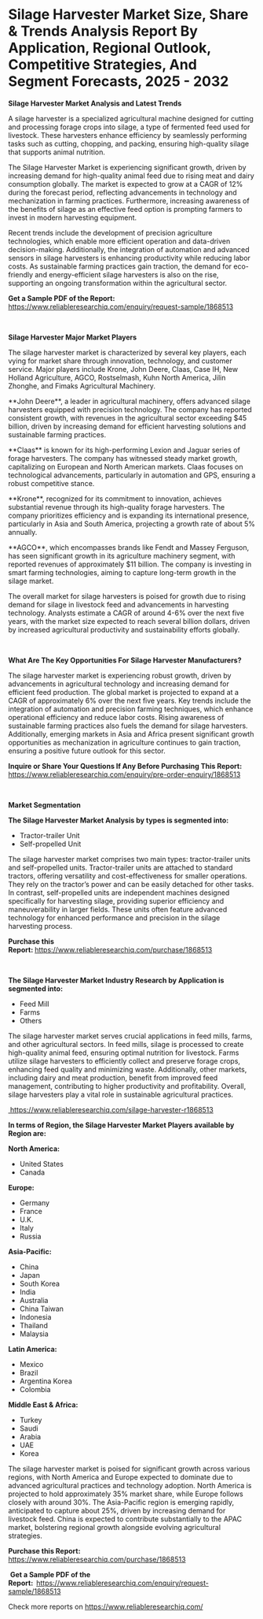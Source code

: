 <p><h1>Silage Harvester Market Size, Share & Trends Analysis Report By Application, Regional Outlook, Competitive Strategies, And Segment Forecasts, 2025 - 2032</h1></p><p><strong>Silage Harvester Market Analysis and Latest Trends</strong></p>
<p><p>A silage harvester is a specialized agricultural machine designed for cutting and processing forage crops into silage, a type of fermented feed used for livestock. These harvesters enhance efficiency by seamlessly performing tasks such as cutting, chopping, and packing, ensuring high-quality silage that supports animal nutrition.</p><p>The Silage Harvester Market is experiencing significant growth, driven by increasing demand for high-quality animal feed due to rising meat and dairy consumption globally. The market is expected to grow at a CAGR of 12% during the forecast period, reflecting advancements in technology and mechanization in farming practices. Furthermore, increasing awareness of the benefits of silage as an effective feed option is prompting farmers to invest in modern harvesting equipment. </p><p>Recent trends include the development of precision agriculture technologies, which enable more efficient operation and data-driven decision-making. Additionally, the integration of automation and advanced sensors in silage harvesters is enhancing productivity while reducing labor costs. As sustainable farming practices gain traction, the demand for eco-friendly and energy-efficient silage harvesters is also on the rise, supporting an ongoing transformation within the agricultural sector.</p></p>
<p><strong>Get a Sample PDF of the Report:&nbsp;</strong> <a href="https://www.reliableresearchiq.com/enquiry/request-sample/1868513?utm_campaign=2443&utm_medium=2&utm_source=Github&utm_content=ia&utm_term=08042025&utm_id=silage-harvester">https://www.reliableresearchiq.com/enquiry/request-sample/1868513</a></p>
<p>&nbsp;</p>
<p><strong>Silage Harvester Major Market Players</strong></p>
<p><p>The silage harvester market is characterized by several key players, each vying for market share through innovation, technology, and customer service. Major players include Krone, John Deere, Claas, Case IH, New Holland Agriculture, AGCO, Rostselmash, Kuhn North America, Jilin Zhonghe, and Fimaks Agricultural Machinery.</p><p>**John Deere**, a leader in agricultural machinery, offers advanced silage harvesters equipped with precision technology. The company has reported consistent growth, with revenues in the agricultural sector exceeding $45 billion, driven by increasing demand for efficient harvesting solutions and sustainable farming practices.</p><p>**Claas** is known for its high-performing Lexion and Jaguar series of forage harvesters. The company has witnessed steady market growth, capitalizing on European and North American markets. Claas focuses on technological advancements, particularly in automation and GPS, ensuring a robust competitive stance.</p><p>**Krone**, recognized for its commitment to innovation, achieves substantial revenue through its high-quality forage harvesters. The company prioritizes efficiency and is expanding its international presence, particularly in Asia and South America, projecting a growth rate of about 5% annually.</p><p>**AGCO**, which encompasses brands like Fendt and Massey Ferguson, has seen significant growth in its agriculture machinery segment, with reported revenues of approximately $11 billion. The company is investing in smart farming technologies, aiming to capture long-term growth in the silage market.</p><p>The overall market for silage harvesters is poised for growth due to rising demand for silage in livestock feed and advancements in harvesting technology. Analysts estimate a CAGR of around 4-6% over the next five years, with the market size expected to reach several billion dollars, driven by increased agricultural productivity and sustainability efforts globally.</p></p>
<p>&nbsp;</p>
<p><strong>What Are The Key Opportunities For Silage Harvester Manufacturers?</strong></p>
<p><p>The silage harvester market is experiencing robust growth, driven by advancements in agricultural technology and increasing demand for efficient feed production. The global market is projected to expand at a CAGR of approximately 6% over the next five years. Key trends include the integration of automation and precision farming techniques, which enhance operational efficiency and reduce labor costs. Rising awareness of sustainable farming practices also fuels the demand for silage harvesters. Additionally, emerging markets in Asia and Africa present significant growth opportunities as mechanization in agriculture continues to gain traction, ensuring a positive future outlook for this sector.</p></p>
<p><strong>Inquire or Share Your Questions If Any Before Purchasing This Report:</strong> <a href="https://www.reliableresearchiq.com/enquiry/pre-order-enquiry/1868513?utm_campaign=2443&utm_medium=2&utm_source=Github&utm_content=ia&utm_term=08042025&utm_id=silage-harvester">https://www.reliableresearchiq.com/enquiry/pre-order-enquiry/1868513</a></p>
<p>&nbsp;</p>
<p><strong>Market Segmentation</strong></p>
<p><strong>The Silage Harvester Market Analysis by types is segmented into:</strong></p>
<p><ul><li>Tractor-trailer Unit</li><li>Self-propelled Unit</li></ul></p>
<p><p>The silage harvester market comprises two main types: tractor-trailer units and self-propelled units. Tractor-trailer units are attached to standard tractors, offering versatility and cost-effectiveness for smaller operations. They rely on the tractor’s power and can be easily detached for other tasks. In contrast, self-propelled units are independent machines designed specifically for harvesting silage, providing superior efficiency and maneuverability in larger fields. These units often feature advanced technology for enhanced performance and precision in the silage harvesting process.</p></p>
<p><strong>Purchase this Report:&nbsp;</strong><a href="https://www.reliableresearchiq.com/purchase/1868513?utm_campaign=2443&utm_medium=2&utm_source=Github&utm_content=ia&utm_term=08042025&utm_id=silage-harvester">https://www.reliableresearchiq.com/purchase/1868513</a></p>
<p>&nbsp;</p>
<p><strong>The Silage Harvester Market Industry Research by Application is segmented into:</strong></p>
<p><ul><li>Feed Mill</li><li>Farms</li><li>Others</li></ul></p>
<p><p>The silage harvester market serves crucial applications in feed mills, farms, and other agricultural sectors. In feed mills, silage is processed to create high-quality animal feed, ensuring optimal nutrition for livestock. Farms utilize silage harvesters to efficiently collect and preserve forage crops, enhancing feed quality and minimizing waste. Additionally, other markets, including dairy and meat production, benefit from improved feed management, contributing to higher productivity and profitability. Overall, silage harvesters play a vital role in sustainable agricultural practices.</p></p>
<p><a href="https://www.reliableresearchiq.com/silage-harvester-r1868513?utm_campaign=2443&utm_medium=2&utm_source=Github&utm_content=ia&utm_term=08042025&utm_id=silage-harvester">&nbsp;https://www.reliableresearchiq.com/silage-harvester-r1868513</a></p>
<p><strong>In terms of Region, the Silage Harvester Market Players available by Region are:</strong></p>
<p>
    <p> <strong> North America: </strong>
        <ul>
            <li>United States</li>
            <li>Canada</li>
        </ul>
        </p> 
    <p> <strong> Europe: </strong>
        <ul>
            <li>Germany</li>
            <li>France</li>
            <li>U.K.</li>
            <li>Italy</li>
            <li>Russia</li>
        </ul>
        </p> 
    <p> <strong> Asia-Pacific: </strong>
        <ul>
            <li>China</li>
            <li>Japan</li>
            <li>South Korea</li>
            <li>India</li>
            <li>Australia</li>
            <li>China Taiwan</li>
            <li>Indonesia</li>
            <li>Thailand</li>
            <li>Malaysia</li>
        </ul>
        </p> 
    <p> <strong> Latin America: </strong>
        <ul>
            <li>Mexico</li>
            <li>Brazil</li>
            <li>Argentina Korea</li>
            <li>Colombia</li>
        </ul>
        </p> 
    <p> <strong> Middle East & Africa: </strong>
        <ul>
            <li>Turkey</li>
            <li>Saudi</li>
            <li>Arabia</li>
            <li>UAE</li>
            <li>Korea</li>
        </ul>
    </p>
    </p>
<p><p>The silage harvester market is poised for significant growth across various regions, with North America and Europe expected to dominate due to advanced agricultural practices and technology adoption. North America is projected to hold approximately 35% market share, while Europe follows closely with around 30%. The Asia-Pacific region is emerging rapidly, anticipated to capture about 25%, driven by increasing demand for livestock feed. China is expected to contribute substantially to the APAC market, bolstering regional growth alongside evolving agricultural strategies.</p></p>
<p><strong>Purchase this Report: </strong><a href="https://www.reliableresearchiq.com/purchase/1868513?utm_campaign=2443&utm_medium=2&utm_source=Github&utm_content=ia&utm_term=08042025&utm_id=silage-harvester">https://www.reliableresearchiq.com/purchase/1868513</a></p>
<p>&nbsp;<strong>Get a Sample PDF of the Report:&nbsp;&nbsp;</strong><a href="https://www.reliableresearchiq.com/enquiry/request-sample/1868513?utm_campaign=2443&utm_medium=2&utm_source=Github&utm_content=ia&utm_term=08042025&utm_id=silage-harvester">https://www.reliableresearchiq.com/enquiry/request-sample/1868513</a></p>
<p><strong></strong></p>
<p>Check more reports on <a href="https://www.reliableresearchiq.com/?utm_campaign=2443&utm_medium=2&utm_source=Github&utm_content=ia&utm_term=08042025&utm_id=silage-harvester">https://www.reliableresearchiq.com/</a></p>